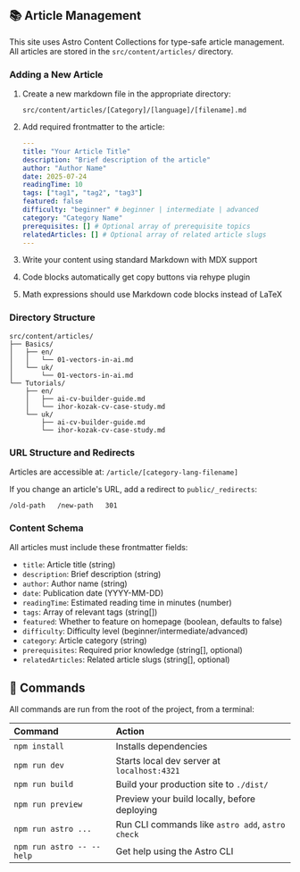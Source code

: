 ## 📚 Article Management

This site uses Astro Content Collections for type-safe article management. All articles are stored in the `src/content/articles/` directory.

### Adding a New Article

1. Create a new markdown file in the appropriate directory:
   ```
   src/content/articles/[Category]/[language]/[filename].md
   ```

2. Add required frontmatter to the article:
   ```yaml
   ---
   title: "Your Article Title"
   description: "Brief description of the article"
   author: "Author Name"
   date: 2025-07-24
   readingTime: 10
   tags: ["tag1", "tag2", "tag3"]
   featured: false
   difficulty: "beginner" # beginner | intermediate | advanced
   category: "Category Name"
   prerequisites: [] # Optional array of prerequisite topics
   relatedArticles: [] # Optional array of related article slugs
   ---
   ```

3. Write your content using standard Markdown with MDX support
4. Code blocks automatically get copy buttons via rehype plugin
5. Math expressions should use Markdown code blocks instead of LaTeX

### Directory Structure
```
src/content/articles/
├── Basics/
│   ├── en/
│   │   └── 01-vectors-in-ai.md
│   └── uk/
│       └── 01-vectors-in-ai.md
└── Tutorials/
    ├── en/
    │   ├── ai-cv-builder-guide.md
    │   └── ihor-kozak-cv-case-study.md
    └── uk/
        ├── ai-cv-builder-guide.md
        └── ihor-kozak-cv-case-study.md
```

### URL Structure and Redirects

Articles are accessible at: `/article/[category-lang-filename]`

If you change an article's URL, add a redirect to `public/_redirects`:
```
/old-path   /new-path   301
```

### Content Schema

All articles must include these frontmatter fields:
- `title`: Article title (string)
- `description`: Brief description (string)
- `author`: Author name (string)
- `date`: Publication date (YYYY-MM-DD)
- `readingTime`: Estimated reading time in minutes (number)
- `tags`: Array of relevant tags (string[])
- `featured`: Whether to feature on homepage (boolean, defaults to false)
- `difficulty`: Difficulty level (beginner/intermediate/advanced)
- `category`: Article category (string)
- `prerequisites`: Required prior knowledge (string[], optional)
- `relatedArticles`: Related article slugs (string[], optional)

## 🧞 Commands

All commands are run from the root of the project, from a terminal:

| Command                   | Action                                           |
| :------------------------ | :----------------------------------------------- |
| `npm install`             | Installs dependencies                            |
| `npm run dev`             | Starts local dev server at `localhost:4321`      |
| `npm run build`           | Build your production site to `./dist/`          |
| `npm run preview`         | Preview your build locally, before deploying     |
| `npm run astro ...`       | Run CLI commands like `astro add`, `astro check` |
| `npm run astro -- --help` | Get help using the Astro CLI                     |

